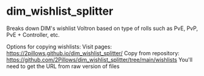 # dim_wishlist_splitter

Breaks down DIM's wishlist Voltron based on type of rolls such as PvE, PvP, PvE + Controller, etc.

Options for copying wishlists:
    Visit pages: https://2pillows.github.io/dim_wishlist_splitter/
    Copy from repository: https://github.com/2Pillows/dim_wishlist_splitter/tree/main/wishlists
        You'll need to get the URL from raw version of files
